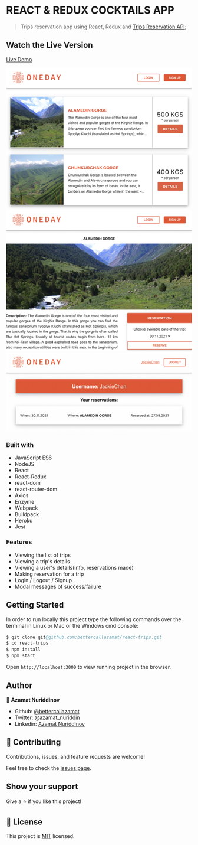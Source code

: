 # REACT & REDUX COCKTAILS APP

> Trips reservation app using React, Redux and [Trips Reservation API](https://github.com/bettercallazamat/rails-trips-api/);

## Watch the Live Version

[Live Demo](https://azamats-trips.herokuapp.com/)

![screenshot1](./screenshots/screenshot1.png)
![screenshot2](./screenshots/screenshot2.png)
![screenshot3](./screenshots/screenshot3.png)

### Built with
- JavaScript ES6
- NodeJS
- React
- React-Redux
- react-dom
- react-router-dom
- Axios
- Enzyme
- Webpack
- Buildpack
- Heroku
- Jest

### Features
- Viewing the list of trips
- Viewing a trip's details
- Viewing a user's details(info, reservations made)
- Making reservation for a trip
- Login / Logout / Signup
- Modal messages of success/failure

## Getting Started

In order to run locally this project type the following commands over the terminal in Linux or Mac or the Windows cmd console:

```s
$ git clone git@github.com:bettercallazamat/react-trips.git
$ cd react-trips
$ npm install
$ npm start

```

Open `http://localhost:3000` to view running project in the browser.

## Author

👤 **Azamat Nuriddinov**

- Github: [@bettercallazamat](https://github.com/bettercallazamat)
- Twitter: [@azamat_nuriddin](https://twitter.com/azamat_nuriddin)
- Linkedin: [Azamat Nuriddinov](https://www.linkedin.com/in/azamat-nuriddinov/)

## 🤝 Contributing

Contributions, issues, and feature requests are welcome!

Feel free to check the [issues page](https://github.com/bettercallazamat/react-trips/issues).

## Show your support

Give a ⭐️ if you like this project!

## 📝 License

This project is [MIT](https://opensource.org/licenses/MIT) licensed.